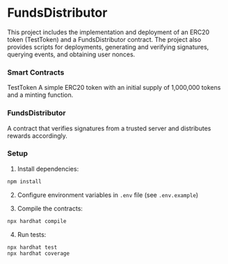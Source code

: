 # FundsDistributor

This project includes the implementation and deployment of an ERC20 token (TestToken) and a FundsDistributor contract.
The project also provides scripts for deployments, generating and verifying signatures, querying events, and obtaining user nonces.

### Smart Contracts
TestToken
A simple ERC20 token with an initial supply of 1,000,000 tokens and a minting function.

### FundsDistributor
A contract that verifies signatures from a trusted server and distributes rewards accordingly.

### Setup
1. Install dependencies:
```bash
npm install
```
2. Configure environment variables in `.env` file (see `.env.example`)

3. Compile the contracts:

```bash
npx hardhat compile
```
4. Run tests:
```bash
npx hardhat test
npx hardhat coverage
```